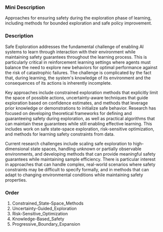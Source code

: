 ### Mini Description

Approaches for ensuring safety during the exploration phase of learning, including methods for bounded exploration and safe policy improvement.

### Description

Safe Exploration addresses the fundamental challenge of enabling AI systems to learn through interaction with their environment while maintaining safety guarantees throughout the learning process. This is particularly critical in reinforcement learning settings where agents must balance the need to explore new behaviors for optimal performance against the risk of catastrophic failures. The challenge is complicated by the fact that, during learning, the system's knowledge of its environment and the consequences of its actions is inherently incomplete.

Key approaches include constrained exploration methods that explicitly limit the space of possible actions, uncertainty-aware techniques that guide exploration based on confidence estimates, and methods that leverage prior knowledge or demonstrations to initialize safe behavior. Research has focused on developing theoretical frameworks for defining and guaranteeing safety during exploration, as well as practical algorithms that can maintain these guarantees while still enabling effective learning. This includes work on safe state-space exploration, risk-sensitive optimization, and methods for learning safety constraints from data.

Current research challenges include scaling safe exploration to high-dimensional state spaces, handling unknown or partially observable environments, and developing methods that can provide meaningful safety guarantees while maintaining sample efficiency. There is particular interest in approaches that can handle complex, real-world scenarios where safety constraints may be difficult to specify formally, and in methods that can adapt to changing environmental conditions while maintaining safety properties.

### Order

1. Constrained_State-Space_Methods
2. Uncertainty-Guided_Exploration
3. Risk-Sensitive_Optimization
4. Knowledge-Based_Safety
5. Progressive_Boundary_Expansion
